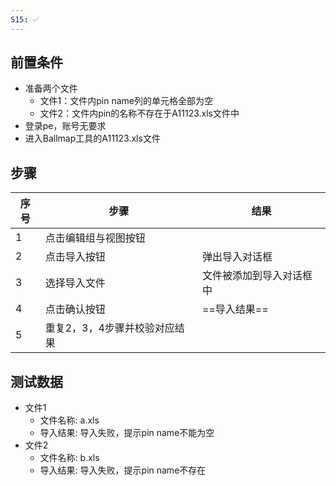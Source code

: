 ```yaml
---
S15: ✅
---
```


## 前置条件

- 准备两个文件
	- 文件1：文件内pin name列的单元格全部为空
	- 文件2：文件内pin的名称不存在于A11123.xls文件中
- 登录pe，账号无要求
- 进入Ballmap工具的A11123.xls文件

## 步骤

| 序号  | 步骤               | 结果                           |
| --- | ---------------- | ---------------------------- |
| 1   | 点击编辑组与视图按钮       |                              |
| 2   | 点击导入按钮           | 弹出导入对话框                      |
| 3   | 选择导入文件           | 文件被添加到导入对话框中                 |
| 4   | 点击确认按钮           | ==导入结果==                     |
| 5   | 重复2，3，4步骤并校验对应结果 |                              |

## 测试数据

- 文件1
	- 文件名称: a.xls
	- 导入结果: 导入失败，提示pin name不能为空
- 文件2
	- 文件名称: b.xls
	- 导入结果: 导入失败，提示pin name不存在
